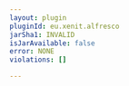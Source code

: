```yaml
---
layout: plugin
pluginId: eu.xenit.alfresco
jarSha1: INVALID
isJarAvailable: false
error: NONE
violations: []

---
```

